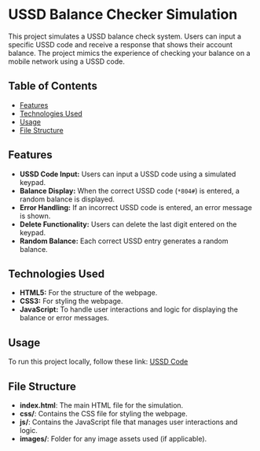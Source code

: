 # USSD Balance Checker Simulation

This project simulates a USSD balance check system. Users can input a specific USSD code and receive a response that shows their account balance. The project mimics the experience of checking your balance on a mobile network using a USSD code.

## Table of Contents

- [Features](#features)
- [Technologies Used](#technologies-used)
- [Usage](#usage)
- [File Structure](#file-structure)


## Features

- **USSD Code Input:** Users can input a USSD code using a simulated keypad.
- **Balance Display:** When the correct USSD code (`*804#`) is entered, a random balance is displayed.
- **Error Handling:** If an incorrect USSD code is entered, an error message is shown.
- **Delete Functionality:** Users can delete the last digit entered on the keypad.
- **Random Balance:** Each correct USSD entry generates a random balance.

## Technologies Used

- **HTML5:** For the structure of the webpage.
- **CSS3:** For styling the webpage.
- **JavaScript:** To handle user interactions and logic for displaying the balance or error messages.

## Usage

To run this project locally, follow these link:
<a href="https://kene19.github.io/phone-ussd/">USSD Code</a>

## File Structure

- **index.html**: The main HTML file for the simulation.
- **css/**: Contains the CSS file for styling the webpage.
- **js/**: Contains the JavaScript file that manages user interactions and logic.
- **images/**: Folder for any image assets used (if applicable).
